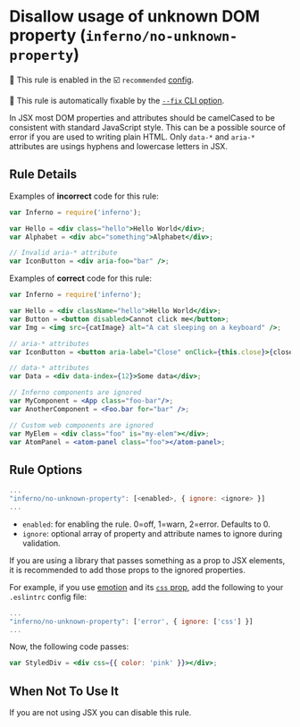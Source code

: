 # Disallow usage of unknown DOM property (`inferno/no-unknown-property`)

💼 This rule is enabled in the ☑️ `recommended` [config](https://github.com/jsx-eslint/eslint-plugin-react/#shareable-configs).

🔧 This rule is automatically fixable by the [`--fix` CLI option](https://eslint.org/docs/latest/user-guide/command-line-interface#--fix).

<!-- end auto-generated rule header -->

In JSX most DOM properties and attributes should be camelCased to be consistent with standard JavaScript style. This can be a possible source of error if you are used to writing plain HTML.
Only `data-*` and `aria-*` attributes are usings hyphens and lowercase letters in JSX.

## Rule Details

Examples of **incorrect** code for this rule:

```jsx
var Inferno = require('inferno');

var Hello = <div class="hello">Hello World</div>;
var Alphabet = <div abc="something">Alphabet</div>;

// Invalid aria-* attribute
var IconButton = <div aria-foo="bar" />;
```

Examples of **correct** code for this rule:

```jsx
var Inferno = require('inferno');

var Hello = <div className="hello">Hello World</div>;
var Button = <button disabled>Cannot click me</button>;
var Img = <img src={catImage} alt="A cat sleeping on a keyboard" />;

// aria-* attributes
var IconButton = <button aria-label="Close" onClick={this.close}>{closeIcon}</button>;

// data-* attributes
var Data = <div data-index={12}>Some data</div>;

// Inferno components are ignored
var MyComponent = <App class="foo-bar"/>;
var AnotherComponent = <Foo.bar for="bar" />;

// Custom web components are ignored
var MyElem = <div class="foo" is="my-elem"></div>;
var AtomPanel = <atom-panel class="foo"></atom-panel>;
```

## Rule Options

```js
...
"inferno/no-unknown-property": [<enabled>, { ignore: <ignore> }]
...
```

- `enabled`: for enabling the rule. 0=off, 1=warn, 2=error. Defaults to 0.
- `ignore`: optional array of property and attribute names to ignore during validation.

If you are using a library that passes something as a prop to JSX elements, it is recommended to add those props to the ignored properties.

For example, if you use [emotion](https://emotion.sh/docs/introduction) and its [`css` prop](https://emotion.sh/docs/css-prop),
add the following to your `.eslintrc` config file:

```js
...
"inferno/no-unknown-property": ['error', { ignore: ['css'] }]
...
```

Now, the following code passes:

```jsx
var StyledDiv = <div css={{ color: 'pink' }}></div>;
```

## When Not To Use It

If you are not using JSX you can disable this rule.
